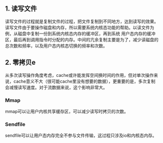 ## 1. 读写文件

读写文件的过程就是复制文件的过程，把文件复制到不同地方，达到读写的效果。读写文件由于要操作磁盘和内存，所以需要系统内核态功能的帮助。以读文件为例，从磁盘中复制一份到系统内核态内存的缓冲区，再到系统
用户态内存的缓冲区，最后再到调用指令时分配的内存。中间的亢余复制主要是为了，减少读磁盘的总次数和频率，以及用户态内核态切换的频率和次数。


## 2. 零拷贝e
从多次读写操作角度考虑，cache或许能发挥空间换时间的作用，但对单次操作来说，cache意义不大（很可能cache里没有想要的数据），更重要的是，多次复制会减慢读写速度。对于流数据来说，这个影响非常大。

### Mmap
mmap可以让用户内核共享缓存区，可以减少读写时拷贝的次数。

### Sendfile
sendfile可以让用户态内存完全不参与文件传输，这过程只涉及io和内核态内存。
